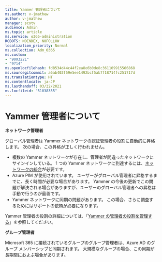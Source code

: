 ```yaml
---
title: Yammer 管理者について
ms.author: v-jmathew
author: v-jmathew
manager: scotv
audience: Admin
ms.topic: article
ms.service: o365-administration
ROBOTS: NOINDEX, NOFOLLOW
localization_priority: Normal
ms.collection: Adm_O365
ms.custom:
- "9003221"
- "9714"
ms.openlocfilehash: fd8534d44c44f2ea8e6b0de8c361109915566868
ms.sourcegitcommit: a6ab402f59e5ee1492bcf5ab7f18714fc251717d
ms.translationtype: HT
ms.contentlocale: ja-JP
ms.lasthandoff: 03/22/2021
ms.locfileid: "51038355"
---
```

# <a name="about-yammer-admins"></a>Yammer 管理者について

**ネットワーク管理者**

グローバル管理者は Yammer ネットワークの認証管理者の役割に自動的に昇格します。 次の場合、この昇格が正しく行われません。

- 複数の Yammer ネットワークが存在し、管理者が間違ったネットワークにサインインしている。 1 つの Yammer ネットワークに到達するには、[ネットワークの統合](https://docs.microsoft.com/yammer/configure-your-yammer-network/consolidate-multiple-yammer-networks)が必要です。
- Azure PIM が使用されています。 ユーザーがグローバル管理者に昇格するまでに、長く時間が必要な場合があります。 Yammer の今後の更新でこの問題が解決される場合がありますが、ユーザーのグローバル管理者への昇格は手動で行うのが最善です。
- Yammer ネットワークに同期の問題があります。 この場合、さらに調査するためにはサポートの依頼が必要になります。

Yammer 管理者の役割の詳細については、「[Yammer の管理者の役割を管理する](https://docs.microsoft.com/yammer/manage-yammer-users/manage-yammer-admins)」を参照してください。

**グループ管理者**

Microsoft 365 に接続されているグループのグループ管理者は、Azure AD のグループ メンバーシップと同期されます。 大規模なグループの場合、この同期が長期間におよぶ場合があります。
